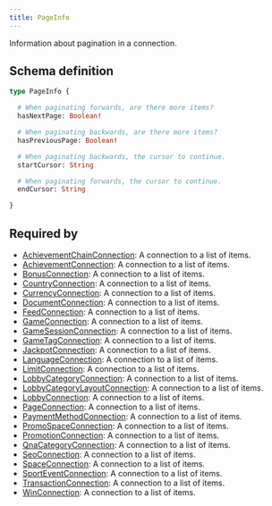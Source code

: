 ```yaml
---
title: PageInfo
---
```


Information about pagination in a connection.

## Schema definition
```graphql
type PageInfo {

  # When paginating forwards, are there more items?
  hasNextPage: Boolean! 

  # When paginating backwards, are there more items?
  hasPreviousPage: Boolean! 

  # When paginating backwards, the cursor to continue.
  startCursor: String 

  # When paginating forwards, the cursor to continue.
  endCursor: String 

}
```

## Required by
* [AchievementChainConnection](graphql/schema/achievementchainconnection.md): A connection to a list of items.
* [AchievementConnection](graphql/schema/achievementconnection.md): A connection to a list of items.
* [BonusConnection](graphql/schema/bonusconnection.md): A connection to a list of items.
* [CountryConnection](graphql/schema/countryconnection.md): A connection to a list of items.
* [CurrencyConnection](graphql/schema/currencyconnection.md): A connection to a list of items.
* [DocumentConnection](graphql/schema/documentconnection.md): A connection to a list of items.
* [FeedConnection](graphql/schema/feedconnection.md): A connection to a list of items.
* [GameConnection](graphql/schema/gameconnection.md): A connection to a list of items.
* [GameSessionConnection](graphql/schema/gamesessionconnection.md): A connection to a list of items.
* [GameTagConnection](graphql/schema/gametagconnection.md): A connection to a list of items.
* [JackpotConnection](graphql/schema/jackpotconnection.md): A connection to a list of items.
* [LanguageConnection](graphql/schema/languageconnection.md): A connection to a list of items.
* [LimitConnection](graphql/schema/limitconnection.md): A connection to a list of items.
* [LobbyCategoryConnection](graphql/schema/lobbycategoryconnection.md): A connection to a list of items.
* [LobbyCategoryLayoutConnection](graphql/schema/lobbycategorylayoutconnection.md): A connection to a list of items.
* [LobbyConnection](graphql/schema/lobbyconnection.md): A connection to a list of items.
* [PageConnection](graphql/schema/pageconnection.md): A connection to a list of items.
* [PaymentMethodConnection](graphql/schema/paymentmethodconnection.md): A connection to a list of items.
* [PromoSpaceConnection](graphql/schema/promospaceconnection.md): A connection to a list of items.
* [PromotionConnection](graphql/schema/promotionconnection.md): A connection to a list of items.
* [QnaCategoryConnection](graphql/schema/qnacategoryconnection.md): A connection to a list of items.
* [SeoConnection](graphql/schema/seoconnection.md): A connection to a list of items.
* [SpaceConnection](graphql/schema/spaceconnection.md): A connection to a list of items.
* [SportEventConnection](graphql/schema/sporteventconnection.md): A connection to a list of items.
* [TransactionConnection](graphql/schema/transactionconnection.md): A connection to a list of items.
* [WinConnection](graphql/schema/winconnection.md): A connection to a list of items.

